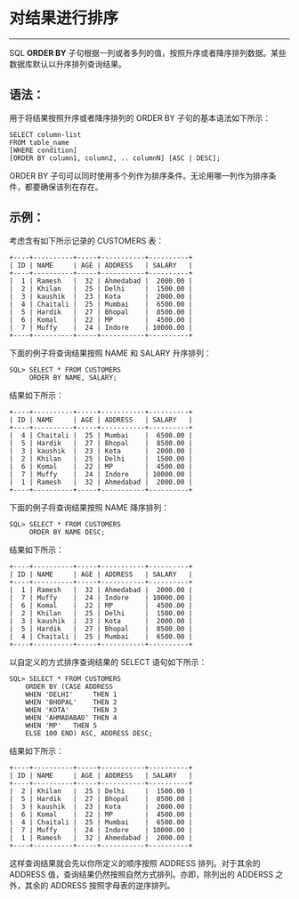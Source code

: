 # 对结果进行排序 #

----------

SQL **ORDER BY** 子句根据一列或者多列的值，按照升序或者降序排列数据。某些数据库默认以升序排列查询结果。

## 语法： ##

用于将结果按照升序或者降序排列的 ORDER BY 子句的基本语法如下所示：

	SELECT column-list 
	FROM table_name 
	[WHERE condition] 
	[ORDER BY column1, column2, .. columnN] [ASC | DESC];

ORDER BY 子句可以同时使用多个列作为排序条件。无论用哪一列作为排序条件，都要确保该列在存在。

## 示例： ##

考虑含有如下所示记录的 CUSTOMERS 表：

	+----+----------+-----+-----------+----------+
	| ID | NAME     | AGE | ADDRESS   | SALARY   |
	+----+----------+-----+-----------+----------+
	|  1 | Ramesh   |  32 | Ahmedabad |  2000.00 |
	|  2 | Khilan   |  25 | Delhi     |  1500.00 |
	|  3 | kaushik  |  23 | Kota      |  2000.00 |
	|  4 | Chaitali |  25 | Mumbai    |  6500.00 |
	|  5 | Hardik   |  27 | Bhopal    |  8500.00 |
	|  6 | Komal    |  22 | MP        |  4500.00 |
	|  7 | Muffy    |  24 | Indore    | 10000.00 |
	+----+----------+-----+-----------+----------+

下面的例子将查询结果按照 NAME 和 SALARY 升序排列：

	SQL> SELECT * FROM CUSTOMERS
	     ORDER BY NAME, SALARY;

结果如下所示：

	+----+----------+-----+-----------+----------+
	| ID | NAME     | AGE | ADDRESS   | SALARY   |
	+----+----------+-----+-----------+----------+
	|  4 | Chaitali |  25 | Mumbai    |  6500.00 |
	|  5 | Hardik   |  27 | Bhopal    |  8500.00 |
	|  3 | kaushik  |  23 | Kota      |  2000.00 |
	|  2 | Khilan   |  25 | Delhi     |  1500.00 |
	|  6 | Komal    |  22 | MP        |  4500.00 |
	|  7 | Muffy    |  24 | Indore    | 10000.00 |
	|  1 | Ramesh   |  32 | Ahmedabad |  2000.00 |
	+----+----------+-----+-----------+----------+

下面的例子将查询结果按照 NAME 降序排列：

	SQL> SELECT * FROM CUSTOMERS
	     ORDER BY NAME DESC;

结果如下所示：

	+----+----------+-----+-----------+----------+
	| ID | NAME     | AGE | ADDRESS   | SALARY   |
	+----+----------+-----+-----------+----------+
	|  1 | Ramesh   |  32 | Ahmedabad |  2000.00 |
	|  7 | Muffy    |  24 | Indore    | 10000.00 |
	|  6 | Komal    |  22 | MP        |  4500.00 |
	|  2 | Khilan   |  25 | Delhi     |  1500.00 |
	|  3 | kaushik  |  23 | Kota      |  2000.00 |
	|  5 | Hardik   |  27 | Bhopal    |  8500.00 |
	|  4 | Chaitali |  25 | Mumbai    |  6500.00 |
	+----+----------+-----+-----------+----------+

以自定义的方式排序查询结果的 SELECT 语句如下所示：

	SQL> SELECT * FROM CUSTOMERS
	    ORDER BY (CASE ADDRESS
	    WHEN 'DELHI' 	 THEN 1
	    WHEN 'BHOPAL' 	 THEN 2
	    WHEN 'KOTA' 	 THEN 3
	    WHEN 'AHMADABAD' THEN 4
	    WHEN 'MP' 	THEN 5
	    ELSE 100 END) ASC, ADDRESS DESC;

结果如下所示：

	+----+----------+-----+-----------+----------+
	| ID | NAME     | AGE | ADDRESS   | SALARY   |
	+----+----------+-----+-----------+----------+
	|  2 | Khilan   |  25 | Delhi     |  1500.00 |
	|  5 | Hardik   |  27 | Bhopal    |  8500.00 |
	|  3 | kaushik  |  23 | Kota      |  2000.00 |
	|  6 | Komal    |  22 | MP        |  4500.00 |
	|  4 | Chaitali |  25 | Mumbai    |  6500.00 |
	|  7 | Muffy    |  24 | Indore    | 10000.00 |
	|  1 | Ramesh   |  32 | Ahmedabad |  2000.00 |
	+----+----------+-----+-----------+----------+

这样查询结果就会先以你所定义的顺序按照 ADDRESS 排列。对于其余的 ADDRESS 值，查询结果仍然按照自然方式排列。亦即，除列出的 ADDERSS 之外，其余的 ADDRESS 按照字母表的逆序排列。
